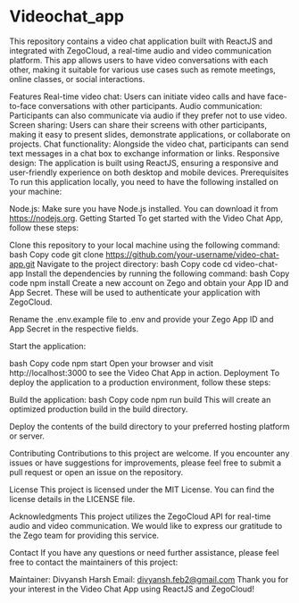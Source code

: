 # Videochat_app


This repository contains a video chat application built with ReactJS and integrated with ZegoCloud, a real-time audio and video communication platform. This app allows users to have video conversations with each other, making it suitable for various use cases such as remote meetings, online classes, or social interactions.

Features
Real-time video chat: Users can initiate video calls and have face-to-face conversations with other participants.
Audio communication: Participants can also communicate via audio if they prefer not to use video.
Screen sharing: Users can share their screens with other participants, making it easy to present slides, demonstrate applications, or collaborate on projects.
Chat functionality: Alongside the video chat, participants can send text messages in a chat box to exchange information or links.
Responsive design: The application is built using ReactJS, ensuring a responsive and user-friendly experience on both desktop and mobile devices.
Prerequisites
To run this application locally, you need to have the following installed on your machine:

Node.js: Make sure you have Node.js installed. You can download it from https://nodejs.org.
Getting Started
To get started with the Video Chat App, follow these steps:

Clone this repository to your local machine using the following command:
bash
Copy code
git clone https://github.com/your-username/video-chat-app.git
Navigate to the project directory:
bash
Copy code
cd video-chat-app
Install the dependencies by running the following command:
bash
Copy code
npm install
Create a new account on Zego and obtain your App ID and App Secret. These will be used to authenticate your application with ZegoCloud.

Rename the .env.example file to .env and provide your Zego App ID and App Secret in the respective fields.

Start the application:

bash
Copy code
npm start
Open your browser and visit http://localhost:3000 to see the Video Chat App in action.
Deployment
To deploy the application to a production environment, follow these steps:

Build the application:
bash
Copy code
npm run build
This will create an optimized production build in the build directory.

Deploy the contents of the build directory to your preferred hosting platform or server.

Contributing
Contributions to this project are welcome. If you encounter any issues or have suggestions for improvements, please feel free to submit a pull request or open an issue on the repository.

License
This project is licensed under the MIT License. You can find the license details in the LICENSE file.

Acknowledgments
This project utilizes the ZegoCloud API for real-time audio and video communication. We would like to express our gratitude to the Zego team for providing this service.

Contact
If you have any questions or need further assistance, please feel free to contact the maintainers of this project:

Maintainer: Divyansh Harsh
Email: divyansh.feb2@gmail.com
Thank you for your interest in the Video Chat App using ReactJS and ZegoCloud!





